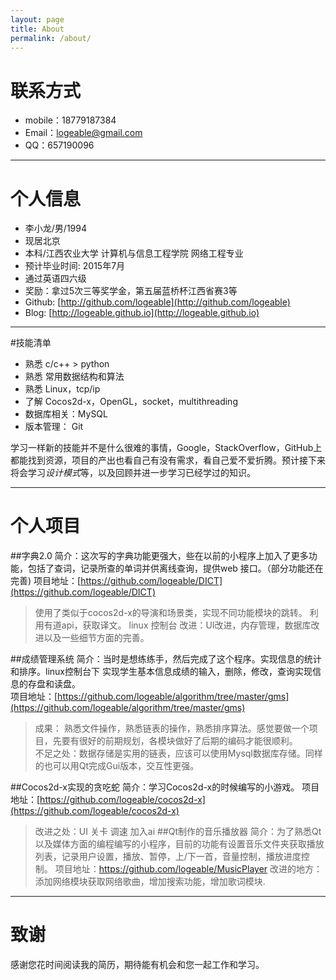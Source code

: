 ```yaml
---
layout: page
title: About
permalink: /about/
---
```


# 联系方式

- mobile：18779187384
- Email：[logeable@gmail.com](mailto:logeable@gmail.com)
- QQ：657190096

---


# 个人信息

 - 李小龙/男/1994 
 - 现居北京
 - 本科/江西农业大学 计算机与信息工程学院 网络工程专业
 - 预计毕业时间: 2015年7月
 - 通过英语四六级
 - 奖励：拿过5次三等奖学金，第五届蓝桥杯江西省赛3等
 - Github: [http://github.com/logeable](http://github.com/logeable)
 - Blog: [http://logeable.github.io](http://logeable.github.io)

---

#技能清单

- 熟悉 c/c++ > python
- 熟悉 常用数据结构和算法
- 熟悉 Linux，tcp/ip
- 了解 Cocos2d-x，OpenGL，socket，multithreading
- 数据库相关：MySQL
- 版本管理： Git

学习一样新的技能并不是什么很难的事情，Google，StackOverflow，GitHub上都能找到资源，项目的产出也看自己有没有需求，看自己爱不爱折腾。预计接下来将会学习*设计模式*等，以及回顾并进一步学习已经学过的知识。

---

# 个人项目

##字典2.0
简介：这次写的字典功能更强大，些在以前的小程序上加入了更多功能，包括了查词，记录所查的单词并供离线查询，提供web 接口。（部分功能还在完善)
项目地址：[https://github.com/logeable/DICT](https://github.com/logeable/DICT)
>使用了类似于cocos2d-x的导演和场景类，实现不同功能模块的跳转。 
>利用有道api，获取译文。
>linux 控制台
>改进：UI改进，内存管理，数据库改进以及一些细节方面的完善。

##成绩管理系统
简介：当时是想练练手，然后完成了这个程序。实现信息的统计和排序。linux控制台下 实现学生基本信息成绩的输入，删除，修改，查询实现信息的存盘和读盘。  
项目地址：[https://github.com/logeable/algorithm/tree/master/gms](https://github.com/logeable/algorithm/tree/master/gms)
>成果： 熟悉文件操作，熟悉链表的操作，熟悉排序算法。感觉要做一个项目，先要有很好的前期规划，各模块做好了后期的编码才能很顺利。   
不足之处：数据存储是实用的链表，应该可以使用Mysql数据库存储。同样的也可以用Qt完成Gui版本，交互性更强。




##Cocos2d-x实现的贪吃蛇
简介：学习Cocos2d-x的时候编写的小游戏。
项目地址：[https://github.com/logeable/cocos2d-x](https://github.com/logeable/cocos2d-x)
>改进之处：UI 关卡 调速 加入ai
##Qt制作的音乐播放器
简介：为了熟悉Qt以及媒体方面的编程编写的小程序，目前的功能有设置音乐文件夹获取播放列表，记录用户设置，播放、暂停，上/下一首，音量控制，播放进度控制。
项目地址：https://github.com/logeable/MusicPlayer
>改进的地方：添加网络模块获取网络歌曲，增加搜索功能，增加歌词模块.

---




# 致谢
感谢您花时间阅读我的简历，期待能有机会和您一起工作和学习。




